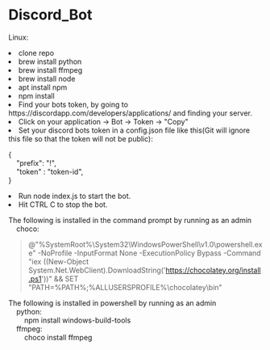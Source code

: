# Discord_Bot
Linux:
<li>clone repo</li>
<li>brew install python</li>
<li>brew install ffmpeg</li>
<li>brew install node</li>
<li>apt install npm</li>
<li>npm install</li>


<li>Find your bots token, by going to https://discordapp.com/developers/applications/ and finding your server.</li>
<li>Click on your application -> Bot -> Token -> "Copy"</li>
<li>Set your discord bots token in a config.json file like this(Git will ignore this file so that the token will not be public): </li>


{<br>
&nbsp;&nbsp;&nbsp;&nbsp;"prefix": "!",<br>
&nbsp;&nbsp;&nbsp;&nbsp;"token" : "token-id", <br>
} <br>


<li>Run node index.js to start the bot.</li>
<li>Hit CTRL C to stop the bot.</li>
</ol>


The following is installed in the command prompt by running as an admin<br>
&nbsp;&nbsp;&nbsp;&nbsp;choco:<br>
> @"%SystemRoot%\System32\WindowsPowerShell\v1.0\powershell.exe" -NoProfile -InputFormat None -ExecutionPolicy Bypass -Command "iex ((New-Object System.Net.WebClient).DownloadString('https://chocolatey.org/install.ps1'))" && SET "PATH=%PATH%;%ALLUSERSPROFILE%\chocolatey\bin"


The following is installed in powershell by running as an admin<br>
&nbsp;&nbsp;&nbsp;&nbsp;python:<br>
&nbsp;&nbsp;&nbsp;&nbsp;&nbsp;&nbsp;&nbsp;&nbsp;npm install windows-build-tools<br>
&nbsp;&nbsp;&nbsp;&nbsp;ffmpeg:<br>
&nbsp;&nbsp;&nbsp;&nbsp;&nbsp;&nbsp;&nbsp;&nbsp;choco install ffmpeg<br>

